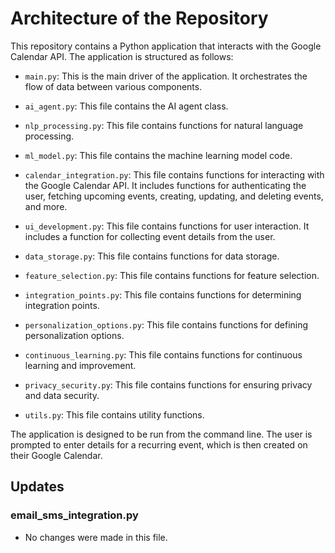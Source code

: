 # Architecture of the Repository

This repository contains a Python application that interacts with the Google Calendar API. The application is structured as follows:

- `main.py`: This is the main driver of the application. It orchestrates the flow of data between various components.

- `ai_agent.py`: This file contains the AI agent class.

- `nlp_processing.py`: This file contains functions for natural language processing.

- `ml_model.py`: This file contains the machine learning model code.

- `calendar_integration.py`: This file contains functions for interacting with the Google Calendar API. It includes functions for authenticating the user, fetching upcoming events, creating, updating, and deleting events, and more.

- `ui_development.py`: This file contains functions for user interaction. It includes a function for collecting event details from the user.

- `data_storage.py`: This file contains functions for data storage.

- `feature_selection.py`: This file contains functions for feature selection.

- `integration_points.py`: This file contains functions for determining integration points.

- `personalization_options.py`: This file contains functions for defining personalization options.

- `continuous_learning.py`: This file contains functions for continuous learning and improvement.

- `privacy_security.py`: This file contains functions for ensuring privacy and data security.

- `utils.py`: This file contains utility functions.

The application is designed to be run from the command line. The user is prompted to enter details for a recurring event, which is then created on their Google Calendar.

## Updates

### email_sms_integration.py
- No changes were made in this file.